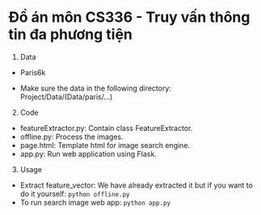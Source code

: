 # Đồ án môn CS336 - Truy vấn thông tin đa phương tiện

1. Data

- Paris6k

- Make sure the data in the following directory: Project/Data/(Data/paris/...)

2. Code

- featureExtractor.py: Contain class FeatureExtractor.
- offline.py: Process the images.
- page.html: Template html for image search engine.
- app.py: Run web application using Flask.

3. Usage
- Extract feature_vector: We have already extracted it but if you want to do it yourself:
``
python offline.py
``
- To run search image web app:
``
python app.py
``
